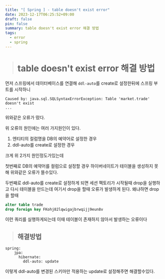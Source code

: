 ```yaml
---
title: "[ Spring ] - table doesn't exist error"
date: 2023-12-17T06:25:52+09:00
draft: false
pin: false
summary: table doesn't exist error 해결 방법
tags:
  - error
  - spring
---
```


> # table doesn't exist error 해결 방법

먼저 스프링에서 데이터베이스를 연결해 ```ddl-auto```를 create로 설정한뒤에 스프링 부트를 시작하니

```
Caused by: java.sql.SQLSyntaxErrorException: Table 'market.trade' doesn't exist
...
```

위와같은 오류가 떴다.

위 오류의 원인에는 여러 가지원인이 있다.

1. 엔티티의 컬럼명을 DB의 예약어로 설정한 경우
2. ddl-auto를 create로 설정한 경우

크게 위 2가지 원인정도가있는데

첫번째로 DB의 예약어를 컬럼으로 설정할 경우 하이버네이트가 테이블을 생성하지 못해 위와같은 오류가 뜰수있다.

두번째로 ddl-auto를 create로 설정하게 되면 세션 팩토리가 시작될때 drop을 실행하고 다시 테이블을 만드는데 여기서 drop을 할때 오류가 발생하게 된다. 왜냐하면 drop을 할때 

```sql
alter table trade 
drop foreign key FKohj82lqwigajbrwqijj9eun8v
```

이런 쿼리를 실행하게되는데 이때 테이블이 존재하지 않아서 발생하는 오류이다

> ## 해결방법

```
spring:
	jpa:  
	  hibernate:  
	    ddl-auto: update
```

이렇게 ddl-auto를 변경된 스키마만 적용하는 update로 설정해주면 해결할수있다.